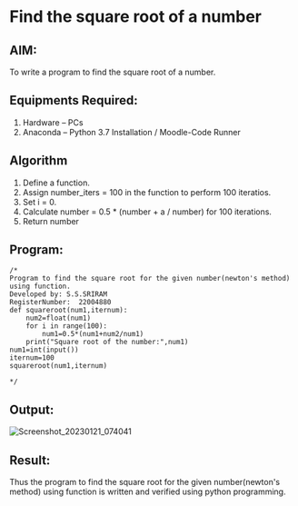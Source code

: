 # Find the square root of a number

## AIM:
To write a program to find the square root of a number.

## Equipments Required:
1. Hardware – PCs
2. Anaconda – Python 3.7 Installation / Moodle-Code Runner

## Algorithm
1. Define a function.
2. Assign number_iters = 100 in the function to perform 100 iteratios.
3. Set i = 0.
4. Calculate  number = 0.5 * (number + a / number) for 100 iterations.
5. Return number

## Program:
```
/*
Program to find the square root for the given number(newton's method) using function.
Developed by: S.S.SRIRAM
RegisterNumber:  22004880
def squareroot(num1,iternum):
    num2=float(num1)
    for i in range(100):
        num1=0.5*(num1+num2/num1)
    print("Square root of the number:",num1)
num1=int(input())
iternum=100
squareroot(num1,iternum)

*/
```

## Output:
![Screenshot_20230121_074041](https://user-images.githubusercontent.com/120554177/213870744-0d09d1dd-4991-420d-8d63-da3d656aadb0.png)


## Result:
Thus the program to find the square root for the given number(newton's method) using function is written and verified using python programming.
